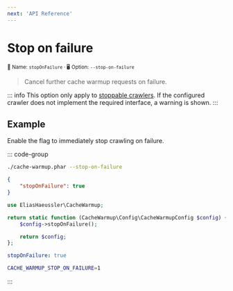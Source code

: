 ```yaml
---
next: 'API Reference'
---
```


# Stop on failure <Badge type="tip" text="2.7.0+" />

<small>📝&nbsp;Name: `stopOnFailure` &middot; 🖥️&nbsp;Option: `--stop-on-failure`</small>

> Cancel further cache warmup requests on failure.

::: info
This option only apply to [stoppable crawlers](../api/stoppable-crawler.md).
If the configured crawler does not implement the required interface, a warning
is shown.
:::

## Example

Enable the flag to immediately stop crawling on failure.

::: code-group

```bash [CLI]
./cache-warmup.phar --stop-on-failure
```

```json [JSON]
{
    "stopOnFailure": true
}
```

```php [PHP]
use EliasHaeussler\CacheWarmup;

return static function (CacheWarmup\Config\CacheWarmupConfig $config) {
    $config->stopOnFailure();

    return $config;
};
```

```yaml [YAML]
stopOnFailure: true
```

```bash [.env]
CACHE_WARMUP_STOP_ON_FAILURE=1
```

:::
